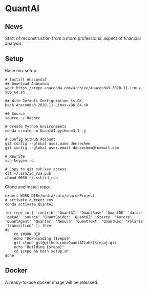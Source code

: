 # QuantAI

## News

Start of reconstruction from a more professional aspect of financial analysis.

## Setup

Base env setup:

```shell
# Install Anaconda3
## Download Anaconda
wget https://repo.anaconda.com/archive/Anaconda3-2020.11-Linux-x86_64.sh

## With Default Configuration is OK.
bash Anaconda3-2020.11-Linux-x86_64.sh

## Source
source ~/.bashrc

# Create Python Environments
conda create -n QuantAI python=3.7 -y

# Config GitHub Account
git config --global user.name densechen
git config --global user.email densechem@foxmail.com

# Rewrite
ssh-keygen -o

# Copy to git ssh-key access
cat ~/.ssh/id_rsa.pub
chmod 0600 ~/.ssh/id_rsa
```

Clone and install repo:

```shell
export WORK_DIR=/media/sata/share/Project
# activate current env
conda activate QuantAI

for repo in [ 'contrib' 'QuantAI' 'QuantBase' 'QuantDB' 'datac' 'datad' 'source' 'QuantSpider' 'QuantUI' 'Starry' 'Aurora' 'QuantAgent' 'Quanter' 'Nebula' 'QuantText' 'QuantRec' 'Polaris' 'transaction' ]; then 
do
    cd $WORK_DIR
    echo "Downloading {$repo}"
    git clone git@github.com:QuantAILab/{$repo}.git
    echo "Building {$repo}"
    cd $repo && bash setup.sh
done

```

## Docker

A ready-to-use docker image will be released.
